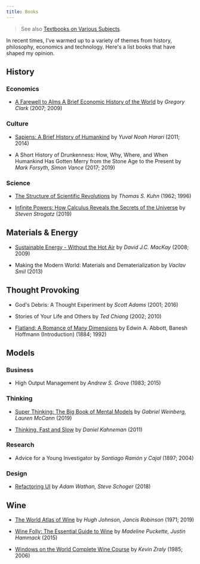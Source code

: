 ```yaml
---
title: Books
---
```


> See also [Textbooks on Various Subjects](./misc/textbooks-on-various-subjects).

In recent times, I've warmed up to a variety of themes from history, philosophy,
economics and technology. Here's a list books that have shaped my opinion.

## History

### Economics

- [A Farewell to Alms A Brief Economic History of the World](http://faculty.econ.ucdavis.edu/faculty/gclark/a_farewell_to_alms.html) by _Gregory Clark_ (2007; 2009)

### Culture

- [Sapiens: A Brief History of Humankind](https://www.ynharari.com/book/sapiens/) by _Yuval Noah Harari_ (2011; 2014)

- A Short History of Drunkenness: How, Why, Where, and When Humankind Has Gotten Merry from the Stone Age to the Present
  by _Mark Forsyth, Simon Vance_ (2017; 2019)

### Science

- [The Structure of Scientific Revolutions](https://www.uky.edu/~eushe2/Pajares/Kuhn.html) by _Thomas S. Kuhn_ (1962; 1996)

- [Infinite Powers: How Calculus Reveals the Secrets of the Universe](http://www.stevenstrogatz.com/books/infinite-powers) by _Steven Strogatz_ (2019)

## Materials & Energy

- [Sustainable Energy - Without the Hot Air](http://withouthotair.com) by _David J.C. MacKay_ (2008; 2009)

- Making the Modern World: Materials and Dematerialization by _Vaclav Smil_ (2013)

## Thought Provoking

- God's Debris: A Thought Experiment by _Scott Adams_ (2001; 2016)

- Stories of Your Life and Others by _Ted Chiang_ (2002; 2010)

- [Flatland: A Romance of Many Dimensions](https://en.wikisource.org/wiki/Flatland) by Edwin A. Abbott, Banesh Hoffmann (Introduction) (1884; 1992)

## Models

### Business

- High Output Management by _Andrew S. Grove_ (1983; 2015)

### Thinking

- [Super Thinking: The Big Book of Mental Models](https://superthinking.com/) by _Gabriel Weinberg, Lauren McCann_ (2019)

- [Thinking, Fast and Slow](https://scholar.princeton.edu/kahneman/publications-0) by _Daniel Kahneman_ (2011)

### Research

- Advice for a Young Investigator by _Santiago Ramón y Cajal_ (1897; 2004)

### Design

- [Refactoring UI](https://refactoringui.com/book/) by _Adam Wathan, Steve Schoger_ (2018)

## Wine

- [The World Atlas of Wine](https://www.jancisrobinson.com/learn/booksDVDsapps/world-atlas-wine-8th-edition) by _Hugh Johnson, Jancis Robinson_ (1971; 2019)

- [Wine Folly: The Essential Guide to Wine](https://winefolly.com/wine-folly-the-essential-guide-to-wine-book/) by _Madeline Puckette, Justin Hammack_ (2015)

- [Windows on the World Complete Wine Course](http://kevinzraly.com) by _Kevin Zraly_ (1985; 2006)
